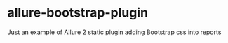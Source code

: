 # allure-bootstrap-plugin
Just an example of Allure 2 static plugin adding Bootstrap css into reports

